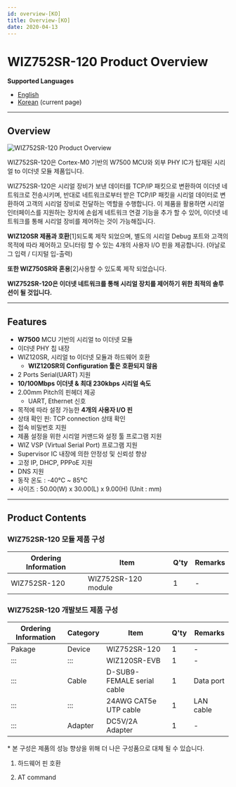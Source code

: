 ```yaml
---
id: overview-[KO]
title: Overview-[KO]
date: 2020-04-13
---
```




# WIZ752SR-120 Product Overview

 **Supported Languages**  
* [English](Overview-[EN].md) 
* [Korean](Overview-[KO].md) (current page)

-----

## Overview

![WIZ752SR-120 Product
Overview](/products/s2e_module/wiz752sr-120/wiz752sr-120_product_overview.png%20)

WIZ752SR-120은 Cortex-M0 기반의 W7500 MCU와 외부 PHY IC가 탑재된 시리얼 to 이더넷 모듈
제품입니다.

WIZ752SR-120은 시리얼 장비가 보낸 데이터를 TCP/IP 패킷으로 변환하여 이더넷 네트워크로 전송시키며, 반대로
네트워크로부터 받은 TCP/IP 패킷을 시리얼 데이터로 변환하여 고객의 시리얼 장비로 전달하는 역할을
수행합니다. 이 제품을 활용하면 시리얼 인터페이스를 지원하는 장치에 손쉽게 네트워크 연결 기능을 추가 할 수
있어, 이더넷 네트워크를 통해 시리얼 장비를 제어하는 것이 가능해집니다.

**WIZ120SR 제품과 호환**\[1\]되도록 제작 되었으며, 별도의 시리얼 Debug 포트와 고객의 목적에 따라 제어하고
모니터링 할 수 있는 4개의 사용자 I/O 핀을 제공합니다. (아날로그 입력 / 디지털 입-출력)

**또한 WIZ750SR와 혼용**\[2\]사용할 수 있도록 제작 되었습니다.

**WIZ752SR-120은 이더넷 네트워크를 통해 시리얼 장치를 제어하기 위한 최적의 솔루션이 될 것입니다.**

-----

## Features

  - **W7500** MCU 기반의 시리얼 to 이더넷 모듈
  - 이더넷 PHY 칩 내장
  - WIZ120SR, 시리얼 to 이더넷 모듈과 하드웨어 호환
      - **WIZ120SR의 Configuration 툴은 호환되지 않음**
  - 2 Ports Serial(UART) 지원
  - **10/100Mbps 이더넷 & 최대 230kbps 시리얼 속도**
  - 2.00mm Pitch의 핀헤더 제공
      - UART, Ethernet 신호
  - 목적에 따라 설정 가능한 **4개의 사용자 I/O 핀**
  - 상태 확인 핀: TCP connection 상태 확인
  - 접속 비밀번호 지원
  - 제품 설정을 위한 시리얼 커맨드와 설정 툴 프로그램 지원
  - WIZ VSP (Virtual Serial Port) 프로그램 지원
  - Supervisor IC 내장에 의한 안정성 및 신뢰성 향상
  - 고정 IP, DHCP, PPPoE 지원
  - DNS 지원
  - 동작 온도 : -40℃ \~ 85℃
  - 사이즈 : 50.00(W) x 30.00(L) x 9.00(H) (Unit : mm)

-----

## Product Contents

### WIZ752SR-120 모듈 제품 구성

| Ordering Information | Item                | Q'ty | Remarks |
| -------------------- | ------------------- | ---- | ------- |
| WIZ752SR-120         | WIZ752SR-120 module | 1    | \-      |

### WIZ752SR-120 개발보드 제품 구성

| Ordering Information | Category | Item                       | Q'ty | Remarks   |
| -------------------- | -------- | -------------------------- | ---- | --------- |
| Pakage               | Device   | WIZ752SR-120               | 1    | \-        |
| :::                  | :::      | WIZ120SR-EVB               | 1    | \-        |
| :::                  | Cable    | D-SUB9-FEMALE serial cable | 1    | Data port |
| :::                  | :::      | 24AWG CAT5e UTP cable      | 1    | LAN cable |
| :::                  | Adapter  | DC5V/2A Adapter            | 1    | \-        |

\* 본 구성은 제품의 성능 향상을 위해 더 나은 구성품으로 대체 될 수 있습니다.

1.  하드웨어 핀 호환

2.  AT command
